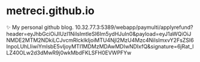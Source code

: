 # metreci.github.io
:sparkles:  My personal github blog.
10.32.77.3:5389/webapp/paymulti/applyrefund?header=eyJhbGciOiJIUzI1NiIsImtleSI6Im5ydHJuIn0&payload=eyJ1aWQiOiJNMDE2MTM2NDkiLCJvcmRlcklkIjoiMTU4NjI2MzU4Mzc4NiIsImxvY2FsZSI6InpoLUhLIiwiYmlsbE5vIjoyMTI1MDMzMDAwMDIwNDIxfQ&signature=6jRat_ILZ40OLw2d3dMwR9j0wkMbdFKLSFH0EVWPFYw
